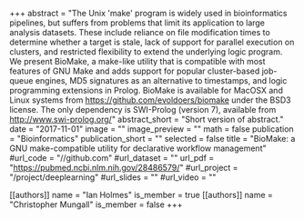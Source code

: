 +++
abstract = "The Unix 'make' program is widely used in bioinformatics pipelines, but suffers from problems that limit its application to large analysis datasets. These include reliance on file modification times to determine whether a target is stale, lack of support for parallel execution on clusters, and restricted flexibility to extend the underlying logic program. We present BioMake, a make-like utility that is compatible with most features of GNU Make and adds support for popular cluster-based job-queue engines, MD5 signatures as an alternative to timestamps, and logic programming extensions in Prolog. BioMake is available for MacOSX and Linux systems from https://github.com/evoldoers/biomake under the BSD3 license. The only dependency is SWI-Prolog (version 7), available from http://www.swi-prolog.org/"
abstract_short = "Short version of abstract."
date = "2017-11-01"
image = ""
image_preview = ""
math = false
publication = "Bioinformatics"
publication_short = ""
selected = false
title = "BioMake: a GNU make-compatible utility for declarative workflow management"
#url_code = "//github.com"
#url_dataset = ""
url_pdf = "https://pubmed.ncbi.nlm.nih.gov/28486579/"
#url_project = "/project/deeplearning"
#url_slides = ""
#url_video = ""

[[authors]]
    name = "Ian Holmes"
    is_member = true
[[authors]]
    name = "Christopher Mungall"
    is_member = false
+++


<!-- You can add information in $\LaTeX$ and *Markdown* here. -->

